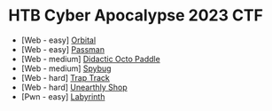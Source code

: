 # HTB Cyber Apocalypse 2023 CTF

- [Web - easy] [Orbital](./web_orbital.md)
- [Web - easy] [Passman](./web_passman.md)
- [Web - medium] [Didactic Octo Paddle](./web_didactic_octo_paddle.md)
- [Web - medium] [Spybug](./web_spybug.md)
- [Web - hard] [Trap Track](./web_traptrack.md)
- [Web - hard] [Unearthly Shop](./web_unearthly_shop.md)
- [Pwn - easy] [Labyrinth](./pwn_labyrinth.md)
